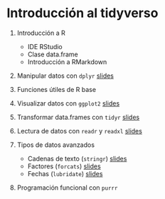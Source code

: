# Introducción al tidyverso

1. Introducción a R
    * IDE RStudio
    * Clase data.frame
    * Introducción a RMarkdown
    
2. Manipular datos con `dplyr` [slides](./src/01-dplyr.html)

3. Funciones útiles de R base

4. Visualizar datos con `ggplot2` [slides](./src/02-ggplot2.html)

5. Transformar data.frames con `tidyr` [slides](./src/03-tidyr.html)

6. Lectura de datos con `readr` y `readxl` [slides](./src/04-readr.html)

7. Tipos de datos avanzados
    * Cadenas de texto (`stringr`) [slides](./src/05-stringr.html)
    * Factores (`forcats`) [slides](./src/06-forcats.html)
    * Fechas (`lubridate`) [slides](./src/07-lubridate.html)
    

8. Programación funcional con `purrr`
